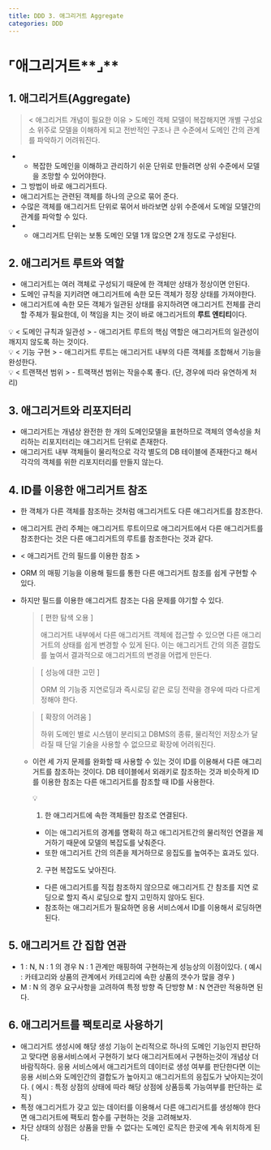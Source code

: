 ```yaml
---
title: DDD 3. 애그리거트 Aggregate
categories: DDD
---
```


# ⌜애그리거트**⌟**

## 1. 애그리거트(Aggregate)

> < 애그리거트 개념이 필요한 이유 >
도메인 객체 모델이 복잡해지면 개별 구성요소 위주로 모델을 이해하게 되고 전반적인 구조나 큰 수준에서 도메인 간의 관계를 파악하기 어려워진다.
> 
- - 복잡한 도메인을 이해하고 관리하기 쉬운 단위로 만들려면 상위 수준에서 모델을 조망할 수 있어야한다.
- 그 방법이 바로 애그리거트다.
- 애그리거트는 관련된 객체를 하나의 군으로 묶어 준다.
- 수많은 객체를 애그리거트 단위로 묶어서 바라보면 상위 수준에서 도메일 모델간의 관계를 파악할 수 있다.
- - 애그리거트 단위는 보통 도메인 모델 1개 많으면 2개 정도로 구성된다.

## 2. 애그리거트 루트와 역할

- 애그리거트는 여러 객체로 구성되기 때문에 한 객체만 상태가 정상이면 안된다.
- 도메인 규칙을 지키려면 애그리거트에 속한 모든 객체가 정장 상태를 가져야한다.
- 애그리거트에 속한 모든 객체가 일관된 상태를 유지하려면 애그리거트 전체를 관리할 주체가 필요한데, 이 책임을 치는 것이 바로 애그리거트의 **루트 엔티티**이다.

<aside>
💡 < 도메인 규칙과 일관성 >
- 애그리거트 루트의 핵심 역할은 애그리거트의 일관성이 깨지지 않도록 하는 것이다.

</aside>

<aside>
💡 < 기능 구현 >
- 애그리거트 루트는 애그리거트 내부의 다른 객체를 조합해서 기능을 완성한다.

</aside>

<aside>
💡 < 트랜잭션 범위 >
- 트랙잭션 범위는 작을수록 좋다. (단, 경우에 따라 유연하게 처리)

</aside>

## 3. 애그리거트와 리포지터리

- 애그리거트는 개념상 완전한 한 개의 도메인모델을 표현하므로 객체의 영속성을 처리하는 리포지터리는 애그리거트 단위로 존재한다.
- 애그리거트 내부 객체들이 물리적으로 각각 별도의 DB 테이블에 존재한다고 해서 각각의 객체를 위한 리포지터리를 만들지 않는다.

## 4. ID를 이용한 애그리거트 참조

- 한 객체가 다른 객체를 참조하는 것처럼 애그리거트도 다른 애그리거트를 참조한다.
- 애그리거트 관리 주체는 애그리거트 루트이므로 애그리거트에서 다른 애그리거트를 참조한다는 것은 다른 애그리거트의 루트를 참조한다는 것과 같다.
- < 애그리거트 간의 필드를 이용한 참조 >
- ORM 의 매핑 기능을 이용해 필드를 통한 다른 애그리거트 참조를 쉽게 구현할 수 있다.
- 하지만 필드를 이용한 애그리거트 참조는 다음 문제를 야기할 수 있다.
    
    > [ 편한 탐색 오용 ]
    > 
    > 
    > 애그리거트 내부에서 다른 애그리거트 객체에 접근할 수 있으면 다른 애그리거트의 상태를 쉽게 변경할 수 있게 된다.
    > 이는 애그리거트 간의 의존 결합도를 높여서 결과적으로 애그리거트의 변경을 어렵게 만든다.
    > 
    
    > [ 성능에 대한 고민 ]
    > 
    > 
    > ORM 의 기능중 지연로딩과 즉시로딩 같은 로딩 전략을 경우에 따라 다르게 정해야 한다.
    > 
    
    > [ 확장의 어려움 ]
    > 
    > 
    > 하위 도메인 별로 시스템이 분리되고 DBMS의 종류, 물리적인 저장소가 달라질 때 단일 기술을 사용할 수 없으므로 확장에 어려워진다.
    > 
    - 이런 세 가지 문제를 완화할 때 사용할 수 있는 것이 ID를 이용해서 다른 애그리거트를 참조하는 것이다.
    DB 테이블에서 외래키로 참조하는 것과 비슷하게 ID를 이용한 참조는 다른 애그리거트를 참조할 때 ID를 사용한다.
        
        <aside>
        💡 <ID 참조 사용의 장점 >
        
        1) 한 애그리거트에 속한 객체들만 참조로 연결된다.
        - 이는 애그리거트의 경계를 명확히 하고 애그리거트간의 물리적인 연결을 제거하기 때문에 모델의 복잡도를 낮춰준다.
        - 또한 애그리거트 간의 의존을 제거하므로 응집도를 높여주는 효과도 있다.
        
        2) 구현 복잡도도 낮아진다.
        - 다른 애그리거트를 직접 참조하지 않으므로 애그리거트 간 참조를 지연 로딩으로 할지 즉시 로딩으로 할지 고민하지 않아도 된다. 
        - 참조하는 애그리거트가 필요하면 응용 서비스에서 ID를 이용해서 로딩하면 된다.
        
        </aside>
        
    

## 5. 애그리거트 간 집합 연관

- 1 : N, N : 1 의 경우 N : 1 관계만 매핑하여 구현하는게 성능상의 이점이있다. 
( 예시 : 카테고리와 상품의 관계에서 카테고리에 속한 상품의 갯수가 많을 경우 )
- M : N 의 경우 요구사항을 고려하여 특정 방향 즉 단방향 M : N 연관만 적용하면 된다.

## 6. 애그리거트를 팩토리로 사용하기

- 애그리거트 생성시에 해당 생성 기능이 논리적으로 하나의 도메인 기능인지 판단하고 맞다면 응용서비스에서 구현하기 보다 애그리거트에서 구현하는것이 개념상 더 바람직하다.
응용 서비스에서 애그리거트의 데이터로 생성 여부를 판단한다면 이는 응용 서비스와 도메인간의 결합도가 높아지고 애그리거트의 응집도가 낮아지는것이다.
( 에시 : 특정 상점의 상태에 따라 해당 상점에 상품등록 가능여부를 판단하는 로직 )
- 특정 애그리거트가 갖고 있는 데이터를 이용해서 다른 애그리거트를 생성해야 한다면 애그리거트에 팩토리 함수를 구현하는 것을 고려해보자.
- 차단 상태의 상점은 상품을 만들 수 없다는 도메인 로직은 한곳에 계속 위치하게 된다.